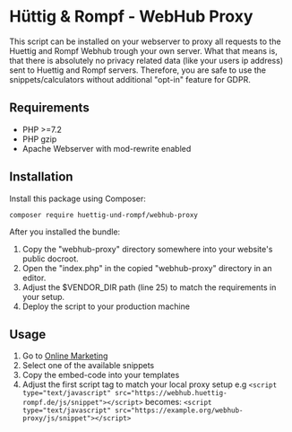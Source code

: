 # Hüttig & Rompf - WebHub Proxy

This script can be installed on your webserver to proxy all requests to the Huettig and Rompf Webhub trough your own server.
What that means is, that there is absolutely no privacy related data (like your users ip address) sent to Huettig and Rompf servers.
Therefore, you are safe to use the snippets/calculators without additional "opt-in" feature for GDPR.

## Requirements

- PHP >=7.2
- PHP gzip
- Apache Webserver with mod-rewrite enabled

## Installation
Install this package using Composer:

```
composer require huettig-und-rompf/webhub-proxy
```

After you installed the bundle:

1. Copy the "webhub-proxy" directory somewhere into your website's public docroot.
2. Open the "index.php" in the copied "webhub-proxy" directory in an editor.
3. Adjust the $VENDOR_DIR path (line 25) to match the requirements in your setup.
4. Deploy the script to your production machine

## Usage

1. Go to [Online Marketing](https://www.huettig-rompf.de/immobilienvertriebe/online-marketing/)
2. Select one of the available snippets
3. Copy the embed-code into your templates
4. Adjust the first script tag to match your local proxy setup
  e.g ```<script type="text/javascript" src="https://webhub.huettig-rompf.de/js/snippet"></script>```
  becomes: ```<script type="text/javascript" src="https://example.org/webhub-proxy/js/snippet"></script>```

